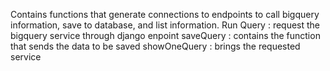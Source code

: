 Contains functions that generate connections to endpoints to call bigquery information, save to database, and list information.
Run Query : request the bigquery service through django enpoint
saveQuery : contains the function that sends the data to be saved
showOneQuery : brings the requested service

